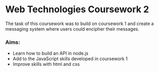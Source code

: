 # Web Technologies Coursework 2

The task of this coursework was to build on coursework 1 and create a messaging system where users could encipher their messages.

### Aims:
* Learn how to build an API in node.js
* Add to the JavaScript skills developed in coursework 1
* Improve skills with html and css